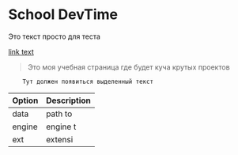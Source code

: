 # School DevTime


Это текст просто для теста

[link text](http://dev.nodeca.com)

> Это моя учебная страница где будет куча крутых проектов


```
    Тут должен появиться выделенный текст
```

| Option | Description |
| ------ | ----------- |
| data   | path to     |
| engine | engine t    |
| ext    | extensi     |
